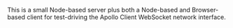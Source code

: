 
This is a small Node-based server plus both a Node-based and Browser-based client
for test-driving the Apollo Client WebSocket network interface.

